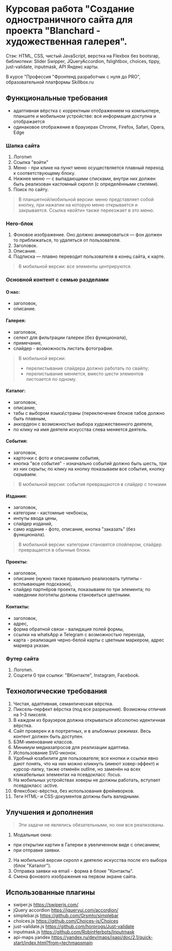 # Курсовая работа "Создание одностраничного сайта для проекта "Blanchard - художественная галерея".
Стэк:  HTML, CSS, чистый JavaScript, верстка на Flexbox без bootsrap, библиотеки: Slider Swipper, JQueryAccordion, fslightbox, choices, tippy, just-validate, inputmask, API Яндекс карты.

В курсе "Профессия "Фронтенд разработчик с нуля до PRO", образовательной платформы Skillbox.ru

## Функциональные требования
* адаптивная вёрстка с корректным отображением на компьютере, планшете и мобильном устройстве: вся информация доступна и отображается
* одинаковое отображение в браузерах Chrome, Firefox, Safari, Opera, Edge

### Шапка сайта
1. Логотип
2. Ссылка "войти"
3. Меню - при клике на пункт меню осуществляется плавный переход к
соответствующему блоку.
4. Нижнее меню — с выпадающими списками, внутри них должен быть реализован кастомный скролл (с определёнными стилями).
5. Поиск по сайту.

> В планшетной/мобильной версии:  меню представляет собой кнопку, при нажатии на которую меню открывается и закрывается. Ссылка «войти» также переезжает в это меню.

### Hero-блок
1. Фоновое изображение. Оно должно анимироваться — фон должен то приближаться,
то удаляться от пользователя.
2. Заголовок.
3. Описание.
4. Подписка — плавно переводит пользователя в конец сайта, к карте.

> В мобильной версии: все элементы центрируются.

### Основной контент с семью разделами
#### О нас:
* заголовок,
* описание.
#### Галерея:
* заголовок,
* селект для фильтрации галереи (без функционала),
* примечание,
* слайдер - возможность листать фотографии.

> В мобильной версии:
>  * перелистывание слайдера должно работать по свайпу;
>  * перелистывание меняется, вместо шести элементов листоается по одному.

#### Каталог:
* заголовок,
* описание,
* табы с выбором языка\страны (переключение блоков табов должно быть плавным,
* аккордеон с возможностью выбора художественного деятеля,
* по клику на имя деятеля искусства слева меняется деятель.
#### События:
* заголовок,
* карточки с фото и описанием события,
* кнопка "все события" - изначально событий должно быть шесть, три из них скрыты; по клику на кнопку показываем все события, кнопку скрываем.

> В мобильной версии: события превращаются в слайдер с точками

#### Издания:
* заголовок,
* категории - кастомные чекбоксы,
* инпуты ввода цены,
* слайдер изданий,
* само издание - фото, описание, кнопка "заказать" (без функционала).

> В мобильной версии: категории становятся спойлером, слайдер превращается в обычные блоки.
#### Проекты:
* заголовок,
* описание (нужно также правильно реализовать тултипы - всплывающие подсказки),
* слайдер партнёров проекта, показываем по три элемента; по наведении логотипы должны становиться цветными.
#### Контакты:
* заголовок,
* адрес,
* форма обратной связи - валидация полей формы,
* ссылки на whatsApp и Telegram с возможностью перехода,
* карта - реализация черно-белой карты с цветным маркером, адрес маркера указан.

### Футер сайта

1. Логотип.
2. Соцсети 0 три ссылки: "ВКонтакте", Instagram, Facebook.

## Технологические требования

1. Чистая, адаптивная, семантическая вёрстка.
2. Пиксель-перфект вёрстка (под все разрешения). Возможны отличия на 1–3 пикселя.
3. В каждом из браузеров должна открываться абсолютно идентичная вёрстка.
4. Сайт проверен и в портретных, и в альбомных режимах. Весь контент должен быть доступен.
5. БЭМ-именование классов.
6. Минимум медиазапросов для реализации адаптива.
7. Использование SVG-иконок.
8. Удобный юзабилити для пользователя; все кнопки и ссылки явно дают понять, что на них можно кликнуть (имеют ховер-эффект) и курсор-лапку, также отменён outline, но заменён на всех кликабельных элементах на
псевдокласс :focus.
9. На мобильных устройствах ховеры не должны работать, вступает псевдокласс :active.
10. Флексбокс-вёрстка, без использования фреймворков.
11. Теги HTML- и CSS-документов должны быть валидными.

## Улучшения и дополнения
>Эти задачи не являлись обязательными, но они все реализованы.

1. Модальные окна:
  - при открытии картин в Галереи в увеличенном виде с описанием;
  - при отправке заявки.
2. На мобильной версии скролл к деятелю искусства после его выбора (блок "Каталог").
3. Отправка заявки на email - форма в блоке "Контакты".
4. Смена фонового изображения на первом экране сайта.

## Использованные плагины
- swiper.js <https://swiperjs.com/>
- jQuery accordion <https://jqueryui.com/accordion/>
- simplebar.js <https://github.com/Grsmto/simplebar>
- choices.js <https://github.com/Choices-js/Choices>
- just-validate.js <https://github.com/horprogs/Just-validate>
- inputmask.js <https://github.com/RobinHerbots/Inputmask>
- api-maps.yandex <https://yandex.ru/dev/maps/jsapi/doc/2.1/quick-start/index.html?from=techmapsmain>
